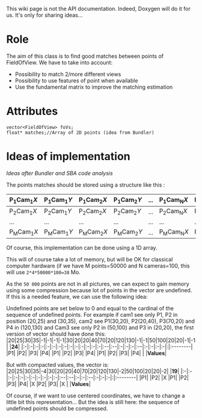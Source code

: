 This wiki page is not the API documentation. Indeed, Doxygen will do it for us. It's only for sharing ideas...

# Role #

The aim of this class is to find good matches between points of FieldOfView.
We have to take into account:
  * Possibility to match 2/more different views
  * Possibility to use features of point when available
  * Use the fundamental matrix to improve the matching estimation

# Attributes #
```
vector<FieldOfView> foVs;
float* matches;//Array of 2D points (idea from Bundler)
```

# Ideas of implementation #

_Ideas after Bundler and SBA code analysis_

The points matches should be stored using a structure like this :

|P<sub>1</sub>Cam<sub>1</sub>_X_|P<sub>1</sub>Cam<sub>1</sub>_Y_|P<sub>1</sub>Cam<sub>2</sub>_X_|P<sub>1</sub>Cam<sub>2</sub>_Y_|...|P<sub>1</sub>Cam<sub>N</sub>_X_|P<sub>1</sub>Cam<sub>N</sub>_Y_|
|:------------------------------|:------------------------------|:------------------------------|:------------------------------|:--|:------------------------------|:------------------------------|
|P<sub>2</sub>Cam<sub>1</sub>_X_|P<sub>2</sub>Cam<sub>1</sub>_Y_|P<sub>2</sub>Cam<sub>2</sub>_X_|P<sub>2</sub>Cam<sub>2</sub>_Y_|...|P<sub>2</sub>Cam<sub>N</sub>_X_|P<sub>2</sub>Cam<sub>N</sub>_Y_|
|...|...|...|...|...|...|...|
|P<sub>M</sub>Cam<sub>1</sub>_X_|P<sub>M</sub>Cam<sub>1</sub>_Y_|P<sub>M</sub>Cam<sub>2</sub>_X_|P<sub>M</sub>Cam<sub>2</sub>_Y_|...|P<sub>M</sub>Cam<sub>N</sub>_X_|P<sub>M</sub>Cam<sub>N</sub>_Y_|

Of course, this implementation can be done using a 1D array.

This will of course take a lot of memory, but will be OK for classical computer hardware (if we have M points=50000 and N cameras=100, this will use `2*4*50000*100=38` Mo.

As the `50 000` points are not in all pictures, we can expect to gain memory using some compression because lot of points in the vector are undefined. If this is a needed feature, we can use the following idea:

Undefined points are set below to 0 and equal to the cardinal of the sequence of undefined points. For example if cam1 see only P1, P2 in position (20,25) and (30,35), cam2 see P1(30,20), P2(20,40), P3(70,20) and P4 in (120,130) and Cam3 see only P2 in (50,100) and P3 in (20,20), the first version of vector should have done this:
|20|25|30|35|-1|-1|-1|-1|30|20|20|40|70|20|120|130|-1|-1|50|100|20|20|-1|-1| |<b>24</b>|
|:-|:-|:-|:-|:-|:-|:-|:-|:-|:-|:-|:-|:-|:-|:--|:--|:-|:-|:-|:--|:-|:-|:-|:-|:|:--------|
|P1|  |P2|  |P3|  |P4|  |P1|  |P2|  |P3|  |P4|  |P1|  |P2|  |P3|  |P4|  |  |<b>Values</b>|

But with compacted values, the vector is:
|20|25|30|35|-4|30|20|20|40|70|20|120|130|-2|50|100|20|20|-2| |<b>19</b>|
|:-|:-|:-|:-|:-|:-|:-|:-|:-|:-|:-|:--|:--|:-|:-|:--|:-|:-|:-|:|:--------|
|P1|  |P2|  |X |P1|  |P2|  |P3|  |P4|  |X |P2|  |P3|  |X |  |<b>Values</b>|

Of course, if we want to use centered coordinates, we have to change a little bit this representation... But the idea is still here: the sequence of undefined points should be compressed.
